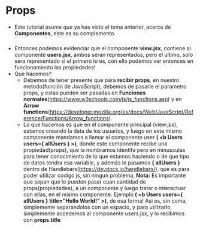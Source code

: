 # Props
- Este tutorial asume que ya has visto el tema anterior, acerca de <b>Componentes</b>, este es su complemento.


###
- Entonces podemos evidenciar que el componente <b>view.jsx</b>, contiene al componente <b>users.jsx</b>, ambos seran representados, pero el ultimo, solo sera representado si el primero lo es, con ello podemos ver entonces en funcionamiento las propiedades!
- Que hacemos?
    * Debemos de tener presente que para <b>recibir props</b>, en nuestro metodo(función de JavaScript), debemos de pasarle el parametro props, y estas pueden ser pasadas en <b>Funciones normales</b>(https://www.w3schools.com/js/js_functions.asp) y en <b>Arrow functions</b>(https://developer.mozilla.org/es/docs/Web/JavaScript/Reference/Functions/Arrow_functions).
    * Lo que hacemos es que en el componente principal (view.jsx), estamos creando la data de los usuarios, y luego en este mismo componente mandamos a llamar al componente user <b>( <b Users users={ allUsers } >)</b>, donde este componente recibe una propiedad(props), que la nombramos identifa pero en minusculas para tener conocimiento de lo que estamos haciendo o de que tipo de datos tendra esa variable, y además le pasamos <b>{ allUsers }</b> dentro de Handlebars(https://devdocs.io/handlebars/), que es para poder utilizar codigo js, sin ningun problema, <b>Nota:</b> Es importante que sepan que le pueden pasar cuan cantidad de props(propiedades), a un componente y luego tratar o interactuar con ellas, en el mismo componente. Ejemplo <b>( <b Users users={ allUsers } title="Hello World!" >)</b>, de esa forma! Asi es, sin coma, simplemente separandolos con un espacio, y para utilizarlo, simplemente accedemos al componente users.jsx, y lo recibimos con <b> props.title</b>
